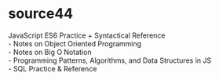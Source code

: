 # source44
JavaScript ES6 Practice + Syntactical Reference <br>
    - Notes on Object Oriented Programming  <br>
    - Notes on Big O Notation  <br>
    - Programming Patterns, Algorithms, and Data Structures in JS <br>
    - SQL Practice & Reference  <br>
